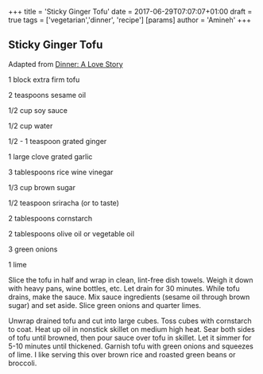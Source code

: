 +++
title = 'Sticky Ginger Tofu'
date = 2017-06-29T07:07:07+01:00
draft = true
tags = ['vegetarian','dinner', 'recipe']
[params]
    author = 'Amineh'
+++
## Sticky Ginger Tofu

Adapted from [Dinner: A Love Story](http://www.dinneralovestory.com/tofu-multiple-choice/)

1 block extra firm tofu

2 teaspoons sesame oil

1/2 cup soy sauce

1/2 cup water

1/2 - 1 teaspoon grated ginger

1 large clove grated garlic

3 tablespoons rice wine vinegar

1/3 cup brown sugar

1/2 teaspoon sriracha (or to taste)

2 tablespoons cornstarch

2 tablespoons olive oil or vegetable oil

3 green onions

1 lime

Slice the tofu in half and wrap in clean, lint-free dish towels.  Weigh it down with heavy pans, wine bottles, etc.  Let drain for 30 minutes.  While tofu drains, make the sauce.  Mix sauce ingredients (sesame oil through brown sugar) and set aside.  Slice green onions and quarter limes.

Unwrap drained tofu and cut into large cubes.  Toss cubes with cornstarch to coat.  Heat up oil in nonstick skillet on medium high heat.  Sear both sides of tofu until browned, then pour sauce over tofu in skillet.  Let it simmer for 5-10 minutes until thickened.  Garnish tofu with green onions and squeezes of lime.  I like serving this over brown rice and roasted green beans or broccoli.